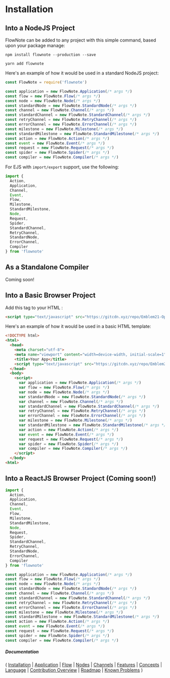 # Installation

## Into a NodeJS Project

FlowNote can be added to any project with this simple command, based upon your package manage:

```shell
npm install flownote --production --save
```

```shell
yarn add flownote
```

Here's an example of how it would be used in a standard NodeJS project:

```javascript
const FlowNote = require('flownote')

const application = new FlowNote.Application(/* args */)
const flow = new FlowNote.Flow(/* args */)
const node = new FlowNote.Node(/* args */)
const standardNode = new FlowNote.StandardNode(/* args */)
const channel = new FlowNote.Channel(/* args */)
const standardChannel = new FlowNote.StandardChannel(/* args */)
const retryChannel = new FlowNote.RetryChannel(/* args */)
const errorChannel = new FlowNote.ErrorChannel(/* args */)
const milestone = new FlowNote.Milestone(/* args */)
const standardMilestone = new FlowNote.StandardMilestone(/* args */)
const action = new FlowNote.Action(/* args */)
const event = new FlowNote.Event(/* args */)     
const request = new FlowNote.Request(/* args */)
const spider = new FlowNote.Spider(/* args */)
const compiler = new FlowNote.Compiler(/* args */)
```

For EJS with `import/export` support, use the following:

```javascript
import {
  Action,
  Application,
  Channel,
  Event,
  Flow,
  Milestone,
  StandardMilestone,
  Node,
  Request,
  Spider,
  StandardChannel,
  RetryChannel,
  StandardNode,
  ErrorChannel,
  Compiler
} from 'flownote'
```

## As a Standalone Compiler

Coming soon!

## Into a Basic Browser Project

Add this tag to your HTML <head>:

```html
<script type="text/javascript" src="https://gitcdn.xyz/repo/Emblem21-OpenSource/flownote/master/dist/flownote.min.js"></script>
```

Here's an example of how it would be used in a basic HTML template:

```html
<!DOCTYPE html>
<html>
  <head>
    <meta charset="utf-8">
    <meta name="viewport" content="width=device-width, initial-scale=1">
    <title>Your App</title>
    <script type="text/javascript" src="https://gitcdn.xyz/repo/Emblem21-OpenSource/flownote/master/dist/flownote.min.js"></script>
  </head>
  <body>
    <script>
      var application = new FlowNote.Application(/* args */)
      var flow = new FlowNote.Flow(/* args */)
      var node = new FlowNote.Node(/* args */)
      var standardNode = new FlowNote.StandardNode(/* args */)
      var channel = new FlowNote.Channel(/* args */)
      var standardChannel = new FlowNote.StandardChannel(/* args */)
      var retryChannel = new FlowNote.RetryChannel(/* args */)
      var errorChannel = new FlowNote.ErrorChannel(/* args */)
      var milestone = new FlowNote.Milestone(/* args */)
      var standardMilestone = new FlowNote.StandardMilestone(/* args */)
      var action = new FlowNote.Action(/* args */)
      var event = new FlowNote.Event(/* args */)     
      var request = new FlowNote.Request(/* args */)
      var spider = new FlowNote.Spider(/* args */)
      var compiler = new FlowNote.Compiler(/* args */)
    </script>
  </body>
<html>
```

## Into a ReactJS Browser Project (Coming soon!)

```javascript
import {
  Action,
  Application,
  Channel,
  Event,
  Flow,
  Milestone,
  StandardMilestone,
  Node,
  Request,
  Spider,
  StandardChannel,
  RetryChannel,
  StandardNode,
  ErrorChannel,
  Compiler
} from 'flownote'

const application = new FlowNote.Application(/* args */)
const flow = new FlowNote.Flow(/* args */)
const node = new FlowNote.Node(/* args */)
const standardNode = new FlowNote.StandardNode(/* args */)
const channel = new FlowNote.Channel(/* args */)
const standardChannel = new FlowNote.StandardChannel(/* args */)
const retryChannel = new FlowNote.RetryChannel(/* args */)
const errorChannel = new FlowNote.ErrorChannel(/* args */)
const milestone = new FlowNote.Milestone(/* args */)
const standardMilestone = new FlowNote.StandardMilestone(/* args */)
const action = new FlowNote.Action(/* args */)
const event = new FlowNote.Event(/* args */)     
const request = new FlowNote.Request(/* args */)
const spider = new FlowNote.Spider(/* args */)
const compiler = new FlowNote.Compiler(/* args */)
```

##### Documentation

( 
[Installation](01-installation.md) | 
[Application](02-application.md) | 
[Flow](03-flow.md) | 
[Nodes](04-nodes.md) | 
[Channels](05-channels.md) | 
[Features](06-features.md) | 
[Concepts](07-language.md) | 
[Language](08-language.md) | 
[Contribution Overview](09-contribution.md) | 
[Roadmap](10-roadmap.md) | 
[Known Problems](11-known-problems.md)
)